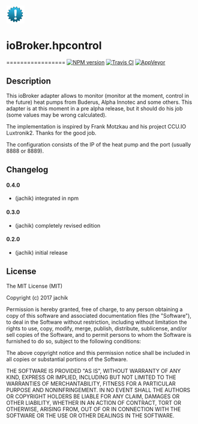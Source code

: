 ![Logo](admin/hpcontrol.png)
# ioBroker.hpcontrol
=================
[![NPM version](https://img.shields.io/npm/v/iobroker.hpcontrol.svg)](https://www.npmjs.com/package/iobroker.hpcontrol)
[![Travis CI](https://travis-ci.org/jachik/ioBroker.hpcontrol.svg?branch=master)](https://travis-ci.org/jachik/ioBroker.hpcontrol)
[![AppVeyor](https://ci.appveyor.com/api/projects/status/2fquda7xh5xqb0u2?svg=true)](https://ci.appveyor.com/project/jachik/iobroker-hpcontrol)

## Description
This ioBroker adapter allows to monitor (monitor at the moment, control in the future) heat pumps from Buderus, Alpha Innotec and some others. This adapter is at this moment in a pre alpha release, but it should do his job (some values may be wrong calculated).

The implementation is inspired by Frank Motzkau and his project CCU.IO Luxtronik2. Thanks for the good job.

The configuration consists of the IP of the heat pump and the port (usually 8888 or 8889).

## Changelog
#### 0.4.0
* (jachik) integrated in npm
#### 0.3.0
* (jachik) completely revised edition
#### 0.2.0
* (jachik) initial release

## License
The MIT License (MIT)

Copyright (c) 2017 jachik

Permission is hereby granted, free of charge, to any person obtaining a copy
of this software and associated documentation files (the "Software"), to deal
in the Software without restriction, including without limitation the rights
to use, copy, modify, merge, publish, distribute, sublicense, and/or sell
copies of the Software, and to permit persons to whom the Software is
furnished to do so, subject to the following conditions:

The above copyright notice and this permission notice shall be included in
all copies or substantial portions of the Software.

THE SOFTWARE IS PROVIDED "AS IS", WITHOUT WARRANTY OF ANY KIND, EXPRESS OR
IMPLIED, INCLUDING BUT NOT LIMITED TO THE WARRANTIES OF MERCHANTABILITY,
FITNESS FOR A PARTICULAR PURPOSE AND NONINFRINGEMENT. IN NO EVENT SHALL THE
AUTHORS OR COPYRIGHT HOLDERS BE LIABLE FOR ANY CLAIM, DAMAGES OR OTHER
LIABILITY, WHETHER IN AN ACTION OF CONTRACT, TORT OR OTHERWISE, ARISING FROM,
OUT OF OR IN CONNECTION WITH THE SOFTWARE OR THE USE OR OTHER DEALINGS IN
THE SOFTWARE.
